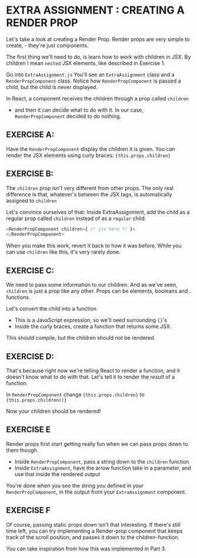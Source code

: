 # EXTRA ASSIGNMENT : CREATING A RENDER PROP
Let's take a look at creating a Render Prop. Render props are
very simple to create, - they're just components.

The first thing we'll need to do, is learn how to work with children in JSX.
By children I mean `nested` JSX elements, like described in Exercise 1.

Go into `ExtraAssignment.js`
You'll see an `ExtraAssignment` class and a `RenderPropComponent` class.
Notice how `RenderPropComponent` is passed a child, but the child is never displayed.

In React, a component receives the children through a prop called `children`
 - and then it can decide what to do with it.
In our case, `RenderPropComponent` decided to do nothing.

## EXERCISE A:
Have the `RenderPropComponent` display the children it is given.
You can render the JSX elements using curly braces:
`{this.props.children}`

## EXERCISE B:
The `children` prop isn't very different from other props.
The only real difference is that, whatever's between the
JSX tags, is automatically assigned to `children`

Let's convince ourselves of that:
Inside ExtraAssignment, add the child as a regular prop called `children`
instead of as a `regular` child:
```js
<RenderPropComponent children={ /* jsx here */ }>
</RenderPropComponent>
```

When you make this work, revert it back to how it was before. While
you can use `children` like this, it's very rarely done.

## EXERCISE C:
We need to pass some information to our children. And as we've seen,
`children` is just a prop like any other. Props can be elements, booleans
and.. functions.

Let's convert the child into a function

- This is a JavaScript expression, so we'll need surrounding `{}`'s
- Inside the curly braces, create a function that returns some JSX.

This should compile, but the children should not be rendered.

## EXERCISE D:
That's because right now we're telling React to render a function,
and it doesn't know what to do with that. Let's tell it to render
the *result* of a function.

In `RenderPropComponent` change
`{this.props.children}`
to
`{this.props.children()}`

Now your children should be rendered!

## EXERCISE E
Render props first start getting really fun when we can pass
props down to them though.

- Inside `RenderPropComponent`, pass a string down to the `children` function
- Inside `ExtraAssignment`, have the arrow function take in a parameter,
  and use that inside the rendered output

You're done when you see the string you defined in your `RenderPropComponent`,
in the output from your `ExtraAssignment` component.

## EXERCISE F
Of course, passing static props down isn't that interesting. If there's still time left,
you can try implementing a Render-prop component that keeps track of the scroll position, and
passes it down to the children-function.

You can take inspiration from how this was implemented in Part 3.

